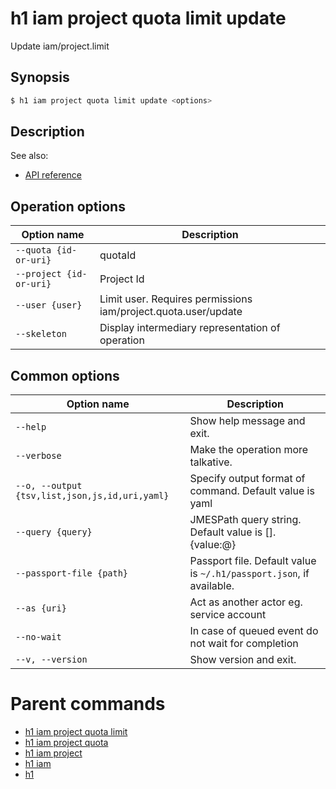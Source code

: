 
# h1 iam project quota limit update

Update iam/project.limit

## Synopsis

```bash
$ h1 iam project quota limit update <options>
```

## Description

See also:

* [API reference](https://api.hyperone.com/v2/docs#operation/iam_project_quota_limit_patch)

## Operation options

| Option name                 | Description                                                    |
| --------------------------- | -------------------------------------------------------------- |
| ```--quota {id-or-uri}```   | quotaId                                                        |
| ```--project {id-or-uri}``` | Project Id                                                     |
| ```--user {user}```         | Limit user. Requires permissions iam/project.quota.user/update |
| ```--skeleton```            | Display intermediary representation of operation               |

## Common options

| Option name                                        | Description                                                              |
| -------------------------------------------------- | ------------------------------------------------------------------------ |
| ```--help```                                       | Show help message and exit.                                              |
| ```--verbose```                                    | Make the operation more talkative.                                       |
| ```--o, --output {tsv,list,json,js,id,uri,yaml}``` | Specify output format of command. Default value is yaml                  |
| ```--query {query}```                              | JMESPath query string. Default value is [].\{value:@\}                   |
| ```--passport-file {path}```                       | Passport file. Default value is ```~/.h1/passport.json```, if available. |
| ```--as {uri}```                                   | Act as another actor eg. service account                                 |
| ```--no-wait```                                    | In case of queued event do not wait for completion                       |
| ```--v, --version```                               | Show version and exit.                                                   |

# Parent commands

* [h1 iam project quota limit](./../README.md)
* [h1 iam project quota](./../../README.md)
* [h1 iam project](./../../../README.md)
* [h1 iam](./../../../../README.md)
* [h1](./../../../../../README.md)
